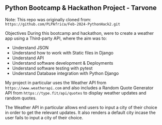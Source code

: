 ## Python Bootcamp & Hackathon Project - Tarvone 
Note: This repo was originally cloned from: ```https://github.com/PLPAfrica/Feb-2024-PythonHack2.git``` 

Objectives During this bootcamp and hackathon, were to create a weather app using a Third-party API, where the aim was to:

- Understand JSON
- Understand how to work with Static files in Django
- Understand API
- Understand software development & Deployments
- Understand software testing with pytest
- Understand Database integration with Python Django

My project in particular uses the Weather API from ```https://www.weatherapi.com``` and also includes a Random Quote Generator API from ```https://type.fit/api/quotes``` to display weather updates and random quotes.

The Weather API in particular allows end users to input a city of their choice in order to get the relevant updates. It also renders a default city incase the user fails to input a city of their choice.


